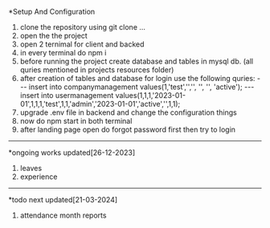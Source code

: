 *Setup And Configuration

1. clone the repository using git clone ...
2. open the the project
3. open 2 ternimal for client and backed
4. in every terminal do npm i
5. before running the project create database and tables in mysql db. (all quries mentioned in projects resources folder)
6. after creation of tables and database for login use the following quries:
   --- insert into companymanagement values(1,'test','','', '', '', 'active');
   --- insert into usermanagement values(1,1,1,'2023-01-01',1,1,1,'test',1,1,'admin','2023-01-01','active','<replace-your-mail>',1,1);
7. upgrade .env file in backend and change the configuration things
8. now do npm start in both terminal
9. after landing page open do forgot password first then try to login

------------------------------------------------------------------------------------------------------------------------------------------------------

*ongoing works updated[26-12-2023]
1. leaves
2. experience

------------------------------------------------------------------------------------------------------------------------------------------------------
*todo next updated[21-03-2024]
1. attendance month reports
